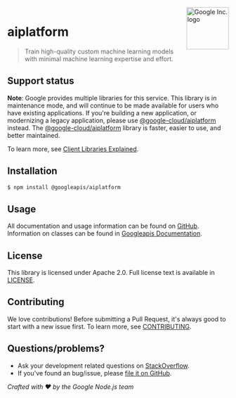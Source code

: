 <img src="https://avatars0.githubusercontent.com/u/1342004?v=3&s=96" alt="Google Inc. logo" title="Google" align="right" height="96" width="96"/>

# aiplatform

> Train high-quality custom machine learning models with minimal machine learning expertise and effort.

## Support status
**Note**: Google provides multiple libraries for this service. This library is in
maintenance mode, and will continue to be made available for users who have
existing applications. If you're building a new application, or modernizing a
legacy application, please use [@google-cloud/aiplatform](https://www.npmjs.com/package/@google-cloud/aiplatform) instead.
The [@google-cloud/aiplatform](https://www.npmjs.com/package/@google-cloud/aiplatform) library is faster, easier to use, and better maintained.

To learn more, see [Client Libraries Explained](https://cloud.google.com/apis/docs/client-libraries-explained).

## Installation

```sh
$ npm install @googleapis/aiplatform
```

## Usage
All documentation and usage information can be found on [GitHub](https://github.com/googleapis/google-api-nodejs-client).
Information on classes can be found in [Googleapis Documentation](https://googleapis.dev/nodejs/googleapis/latest/aiplatform/classes/Aiplatform.html).

## License
This library is licensed under Apache 2.0. Full license text is available in [LICENSE](https://github.com/googleapis/google-api-nodejs-client/blob/main/LICENSE).

## Contributing
We love contributions! Before submitting a Pull Request, it's always good to start with a new issue first. To learn more, see [CONTRIBUTING](https://github.com/google/google-api-nodejs-client/blob/main/.github/CONTRIBUTING.md).

## Questions/problems?
* Ask your development related questions on [StackOverflow](http://stackoverflow.com/questions/tagged/google-api-nodejs-client).
* If you've found an bug/issue, please [file it on GitHub](https://github.com/googleapis/google-api-nodejs-client/issues).


*Crafted with ❤️ by the Google Node.js team*
